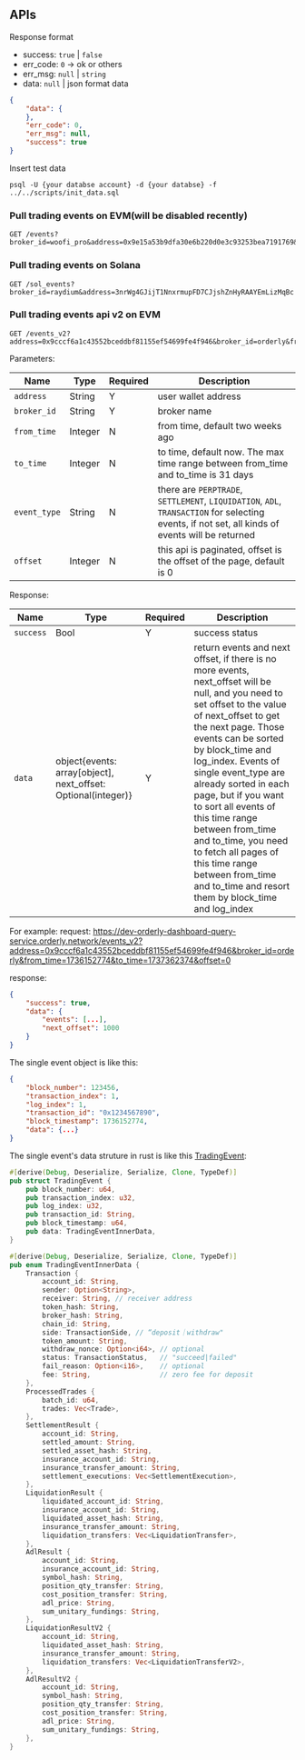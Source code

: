 ## APIs
Response format
* success: `true` | `false`
* err_code: `0` -> ok or others
* err_msg: `null` | `string`
* data: `null` | json format data
```json
{
    "data": {
    },
    "err_code": 0,
    "err_msg": null,
    "success": true
}
```

Insert test data
```shell
psql -U {your databse account} -d {your databse} -f ../../scripts/init_data.sql
```

### Pull trading events on EVM(will be disabled recently)
```shell
GET /events?broker_id=woofi_pro&address=0x9e15a53b9dfa30e6b220d0e3c93253bea7191769&from_time=1711123200&to_time=1713801600
```

### Pull trading events on Solana
```shell
GET /sol_events?broker_id=raydium&address=3nrWg4GJijT1NnxrmupFD7CJjshZnHyRAAYEmLizMqBc
```

### Pull trading events api v2 on EVM
```shell
GET /events_v2?address=0x9cccf6a1c43552bceddbf81155ef54699fe4f946&broker_id=orderly&from_time=1736152774&to_time=1737362374&event_type=PERPTRADE&offset=0
```
Parameters:

| Name | Type | Required | Description |
|-----|--------|-------------|------------|
| `address` | String | Y | user wallet address |
| `broker_id` | String | Y | broker name |
| `from_time` | Integer | N | from time, default two weeks ago |
| `to_time` | Integer | N | to time, default now. The max time range between from_time and to_time is 31 days |
| `event_type` | String | N | there are `PERPTRADE`, `SETTLEMENT`, `LIQUIDATION`, `ADL`, `TRANSACTION` for selecting events, if not set, all kinds of events will be returned |
| `offset` | Integer | N | this api is paginated, offset is the offset of the page, default is 0 |

Response:

| Name | Type | Required | Description |
|-----|--------|-------------|------------|
| `success` | Bool | Y | success status |
| `data` | object{events: array[object], next_offset: Optional(integer)} | Y | return events and next offset, if there is no more events, next_offset will be null, and you need to set offset to the value of next_offset to get the next page. Those events can be sorted by block_time and log_index. Events of single event_type are already sorted in each page, but if you want to sort all events of this time range between from_time and to_time, you need to fetch all pages of this time range between from_time and to_time and resort them by block_time and log_index |

For example:
request: https://dev-orderly-dashboard-query-service.orderly.network/events_v2?address=0x9cccf6a1c43552bceddbf81155ef54699fe4f946&broker_id=orderly&from_time=1736152774&to_time=1737362374&offset=0

response:
```json
{
    "success": true,
    "data": {
        "events": [...],
        "next_offset": 1000
    }
}
```
The single event object is like this:
```json
{
    "block_number": 123456,
    "transaction_index": 1,
    "log_index": 1,
    "transaction_id": "0x1234567890",
    "block_timestamp": 1736152774,
    "data": {...}
}
```
The single event's data struture in rust is like this [TradingEvent](https://github.com/OrderlyNetwork/orderly-dashboard/blob/main/orderly-dashboard-indexer/src/formats_external/trading_events.rs#L47):
```rust
#[derive(Debug, Deserialize, Serialize, Clone, TypeDef)]
pub struct TradingEvent {
    pub block_number: u64,
    pub transaction_index: u32,
    pub log_index: u32,
    pub transaction_id: String,
    pub block_timestamp: u64,
    pub data: TradingEventInnerData,
}

#[derive(Debug, Deserialize, Serialize, Clone, TypeDef)]
pub enum TradingEventInnerData {
    Transaction {
        account_id: String,
        sender: Option<String>,
        receiver: String, // receiver address
        token_hash: String,
        broker_hash: String,
        chain_id: String,
        side: TransactionSide, // “deposit｜withdraw"
        token_amount: String,
        withdraw_nonce: Option<i64>, // optional
        status: TransactionStatus,   // "succeed|failed"
        fail_reason: Option<i16>,    // optional
        fee: String,                 // zero fee for deposit
    },
    ProcessedTrades {
        batch_id: u64,
        trades: Vec<Trade>,
    },
    SettlementResult {
        account_id: String,
        settled_amount: String,
        settled_asset_hash: String,
        insurance_account_id: String,
        insurance_transfer_amount: String,
        settlement_executions: Vec<SettlementExecution>,
    },
    LiquidationResult {
        liquidated_account_id: String,
        insurance_account_id: String,
        liquidated_asset_hash: String,
        insurance_transfer_amount: String,
        liquidation_transfers: Vec<LiquidationTransfer>,
    },
    AdlResult {
        account_id: String,
        insurance_account_id: String,
        symbol_hash: String,
        position_qty_transfer: String,
        cost_position_transfer: String,
        adl_price: String,
        sum_unitary_fundings: String,
    },
    LiquidationResultV2 {
        account_id: String,
        liquidated_asset_hash: String,
        insurance_transfer_amount: String,
        liquidation_transfers: Vec<LiquidationTransferV2>,
    },
    AdlResultV2 {
        account_id: String,
        symbol_hash: String,
        position_qty_transfer: String,
        cost_position_transfer: String,
        adl_price: String,
        sum_unitary_fundings: String,
    },
}
```